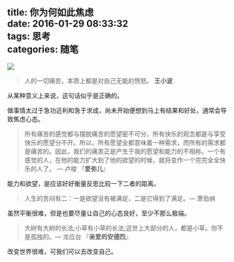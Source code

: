 title: 你为何如此焦虑  
date: 2016-01-29 08:33:32  
tags: 思考  
categories: 随笔
---
![](http://7xqdqt.com1.z0.glb.clouddn.com/2016%2F01%2F29ltn_890728ee06fd1d1421bf125b35ebbeb020140930085901.jpeg)

> 人的一切痛苦，本质上都是对自己无能的愤怒。  **王小波**

从某种意义上来说，这句话似乎是正确的。

做事情太过于急功近利和急于求成，尚未开始便想到马上有结果和好处，通常会导致焦虑心态。  
<!--more-->
> 所有痛苦的感觉都与摆脱痛苦的愿望密不可分，所有快乐的观念都是与享受快乐的愿望分不开。所以，所有愿望全都意味着一种需求，而所有的需求都是痛苦的。因此，我们的痛苦正是产生于我的愿望和能力的不相称。一个有感觉的人，在他的能力扩大到了他的欲望的时候，就将变作一个完完全全快乐的人了。    — 卢梭 『**爱弥儿**』

能力和欲望，是应该好好衡量反思比较一下二者的距离。

> 人生的苦闷有二：一是欲望没有被满足，二是它得到了满足。— 萧伯纳

虽然平衡很难，但是也要尽量让自己的心态良好，至少不那么极端。

> 大树有大树的长法;小草有小草的长法;这世上大部分的人，都是小草。你不是孤独的。— 龙应台 『**亲爱的安德烈**』

改变世界很难，可我们可以去改变自己。
